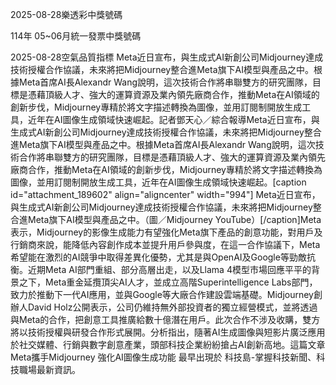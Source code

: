 
2025-08-28樂透彩中獎號碼

                                
114年 05~06月統一發票中獎號碼
                             
2025-08-28空氣品質指標
                              Meta近日宣布，與生成式AI新創公司Midjourney達成技術授權合作協議，未來將把Midjourney整合進Meta旗下AI模型與產品之中。根據Meta首席AI長Alexandr Wang說明，這次技術合作將串聯雙方的研究團隊，目標是憑藉頂級人才、強大的運算資源及業內領先廠商合作，推動Meta在AI領域的創新步伐，Midjourney專精於將文字描述轉換為圖像，並用訂閱制開放生成工具，近年在AI圖像生成領域快速崛起。記者鄧天心／綜合報導Meta近日宣布，與生成式AI新創公司Midjourney達成技術授權合作協議，未來將把Midjourney整合進Meta旗下AI模型與產品之中。根據Meta首席AI長Alexandr Wang說明，這次技術合作將串聯雙方的研究團隊，目標是憑藉頂級人才、強大的運算資源及業內領先廠商合作，推動Meta在AI領域的創新步伐，Midjourney專精於將文字描述轉換為圖像，並用訂閱制開放生成工具，近年在AI圖像生成領域快速崛起。[caption id="attachment_189602" align="aligncenter" width="994"] Meta近日宣布，與生成式AI新創公司Midjourney達成技術授權合作協議，未來將把Midjourney整合進Meta旗下AI模型與產品之中。（圖／Midjourney YouTube）[/caption]Meta表示，Midjourney的影像生成能力有望強化Meta旗下產品的創意功能，對用戶及行銷商來說，能降低內容創作成本並提升用戶參與度，在這一合作協議下，Meta希望能在激烈的AI競爭中取得差異化優勢，尤其是與OpenAI及Google等勁敵抗衡。近期Meta AI部門重組、部分高層出走，以及Llama 4模型市場回應平平的背景之下，Meta重金延攬頂尖AI人才，並成立高階Superintelligence Labs部門，致力於推動下一代AI應用，並與Google等大廠合作建設雲端基礎。Midjourney創辦人David Holz公開表示，公司仍維持無外部投資者的獨立經營模式，並將透過與Meta的合作，把創意工具推廣給數十億潛在用戶。此次合作不涉及收購，雙方將以技術授權與研發合作形式展開。分析指出，隨著AI生成圖像與短影片廣泛應用於社交媒體、行銷與數字創意產業，頭部科技企業紛紛搶占AI創新高地。這篇文章 Meta攜手Midjourney 強化AI圖像生成功能 最早出現於 科技島-掌握科技新聞、科技職場最新資訊。